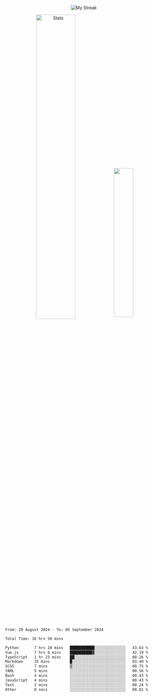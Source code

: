 <p align="center">
<picture>
  <source media="(prefers-color-scheme: dark)" srcset="http://github-readme-streak-stats.herokuapp.com?user=semolik&theme=dark&hide_border=true&background=DD272700">
  <img alt="My Streak" src="http://github-readme-streak-stats.herokuapp.com?user=semolik&hide_border=true">
</picture>
</p>
<div align="center">
  <picture>
    <source media="(prefers-color-scheme: dark)" srcset="https://github-readme-stats.vercel.app/api?username=semolik&show_icons=true&bg_color=DD272700&hide_border=true&theme=dark">
        <img alt="Stats" src="https://github-readme-stats.vercel.app/api?username=semolik&show_icons=true&bg_color=DD272700&hide_border=true" width="50%" >
  </picture>
  <sup>
  <picture>
  <source media="(prefers-color-scheme: dark)" srcset="https://github-readme-stats.vercel.app/api/top-langs/?username=semolik&layout=compact&hide_border=true&bg_color=DD272700&theme=dark">
  <img src="https://github-readme-stats.vercel.app/api/top-langs/?username=semolik&layout=compact&hide_border=true" width="35%" />
  </picture>
  </sup>
</div>
<!--START_SECTION:waka-->

```txt
From: 29 August 2024 - To: 05 September 2024

Total Time: 16 hrs 50 mins

Python       7 hrs 20 mins   ███████████░░░░░░░░░░░░░░   43.63 %
Vue.js       7 hrs 6 mins    ██████████▓░░░░░░░░░░░░░░   42.19 %
TypeScript   1 hr 23 mins    ██░░░░░░░░░░░░░░░░░░░░░░░   08.26 %
Markdown     35 mins         █░░░░░░░░░░░░░░░░░░░░░░░░   03.49 %
SCSS         7 mins          ▒░░░░░░░░░░░░░░░░░░░░░░░░   00.75 %
YAML         5 mins          ░░░░░░░░░░░░░░░░░░░░░░░░░   00.56 %
Bash         4 mins          ░░░░░░░░░░░░░░░░░░░░░░░░░   00.43 %
JavaScript   4 mins          ░░░░░░░░░░░░░░░░░░░░░░░░░   00.43 %
Text         2 mins          ░░░░░░░░░░░░░░░░░░░░░░░░░   00.24 %
Other        0 secs          ░░░░░░░░░░░░░░░░░░░░░░░░░   00.01 %
```

<!--END_SECTION:waka-->


